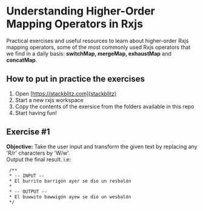 # Understanding Higher-Order Mapping Operators in Rxjs

Practical exercises and useful resources to learn about higher-order Rxjs mapping operators, some of the most commonly used Rxjs operators that we find in a daily basis: **switchMap, mergeMap, exhaustMap** and **concatMap**.

## How to put in practice the exercises

1. Open [https://stackblitz.com](stackblitz)
2. Start a new rxjs workspace
3. Copy the contents of the exersice from the folders available in this repo
4. Start having fun!

## Exercise #1

**Objective:**
Take the user input and transform the given text by replacing any 'R/r' characters by 'W/w'.  
Output the final result. i.e:

```
 /**
 * -- INPUT --
 * El burrito barrigón ayer se dio un resbalón
 * 
 * -- OUTPUT --
 * El buwwito bawwigón ayew se dio un wesbalón
 */
```
